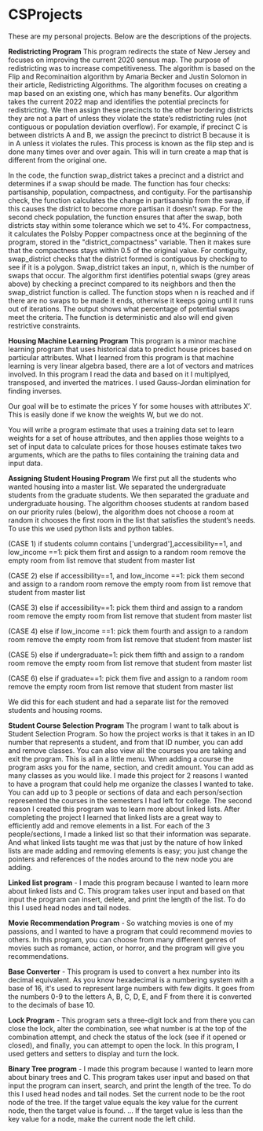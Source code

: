 # CSProjects
These are my personal projects. Below are the descriptions of the projects.

**Redistricting Program**
This program redirects the state of New Jersey and focuses on improving the current 2020 sensus map. The purpose of redistricting was to increase competitiveness. The algorithm is based on the Flip and Recominaition algorithm by Amaria Becker and Justin Solomon in their article, Redistricting Algorithms. The algorithm focuses on creating a map based on an existing one, which has many benefits. Our algorithm takes the current 2022 map and identifies the potential precincts for redistricting. We then assign these precincts to the other bordering districts they are not a part of unless they violate the state’s redistricting rules (not contiguous or population deviation overflow). For example, if precinct C is between districts A and B, we assign the precinct to district B because it is in A unless it violates the rules. This process is known as the flip step and is done many times over and over again. This will in turn create a map that is different from the original one. 

In the code, the function swap_district takes a precinct and a district and determines if a swap should be made. The function has four checks: partisanship, population, compactness, and contiguity. For the partisanship check, the function calculates the change in partisanship from the swap, if this causes the district to become more partisan it doesn't swap. For the second check population, the function ensures that after the swap, both districts stay within some tolerance which we set to 4%. For compactness, it calculates the Polsby Popper compactness once at the beginning of the program, stored in the "district_compactness" variable. Then it makes sure that the compactness stays within 0.5 of the original value. For contiguity, swap_district checks that the district formed is contiguous by checking to see if it is a polygon. Swap_district takes an input, n, which is the number of swaps that occur. The algorithm first identifies potential swaps (grey areas above) by checking a precinct compared to its neighbors and then the swap_district function is called. The function stops when n is reached and if there are no swaps to be made it ends, otherwise it keeps going until it runs out of iterations. The output shows what percentage of potential swaps meet the criteria. The function is deterministic and also will end given restrictive constraints.

**Housing Machine Learning Program**
This program is a minor machine learning program that uses historical data to predict
house prices based on particular attributes. What I learned from this program is that machine learning is very linear algebra based, there are a lot of vectors and matrices involved. In this program I read the data and based on it I multiplyed,  transposed, and inverted the matrices. I used Gauss-Jordan elimination for finding inverses.

Our goal will be to estimate the prices Y for some houses with attributes X′. This is easily done
if we know the weights W, but we do not.

You will write a program estimate that uses a training data set to learn weights for a set of house
attributes, and then applies those weights to a set of input data to calculate prices for those houses estimate takes two arguments, which are the paths to files containing the training data and input
data.




**Assigning Student Housing Program**
We first put all the students who wanted housing into a master list. We separated the undergraduate students from the graduate students. We then separated the graduate and undergraduate housing. The algorithm chooses students at random based on our priority rules (below), the algorithm does not choose a room at random it chooses the first room in the list that satisfies the student’s needs. To use this we used python lists and python tables. 

(CASE 1)
if students column contains ['undergrad'],accessibility==1, and low_income ==1:
    pick them first and assign to a random room
    remove the empty room from list
    remove that student from master list
    
(CASE 2)
else if accessibility==1, and low_income ==1:
    pick them second and assign to a random room
    remove the empty room from list
    remove that student from master list

(CASE 3)
else if accessibility==1:
    pick them third and assign to a random room
    remove the empty room from list
    remove that student from master list

(CASE 4)
else if low_income ==1:
    pick them fourth and assign to a random room
    remove the empty room from list
    remove that student from master list

(CASE 5)
else if undergraduate=1:
    pick them fifth and assign to a random room
    remove the empty room from list
    remove that student from master list

(CASE 6)
else if graduate==1:
    pick them five and assign to a random room
    remove the empty room from list
    remove that student from master list

We did this for each student and had a separate list for the removed students and housing rooms. 





**Student Course Selection Program**
The program I want to talk about is Student Selection Program. So how the project works is that it takes in an ID number that represents a student, and from that ID number, you can add and remove classes. You can also view all the courses you are taking and exit the program. This is all in a little menu. When adding a course the program asks you for the name, section, and credit amount. You can add as many classes as you would like.
 I made this project for 2 reasons I wanted to have a program that could help me organize the classes I wanted to take. You can add up to 3 people or sections of data and each person/section represented the courses in the semesters I had left for college. 
The second reason I created this program was to learn more about linked lists. After completing the project I learned that linked lists are a great way to efficiently add and remove elements in a list. For each of the 3 people/sections, I made a linked list so that their information was separate. And what linked lists taught me was that just by the nature of how linked lists are made adding and removing elements is easy; you just change the pointers and references of the nodes around to the new node you are adding. 

**Linked list program** - I made this program because I wanted to learn more about linked lists and C. This program takes user input and based on that input the program can insert, delete, and print the length of the list. To do this I used head nodes and tail nodes. 


**Movie Recommendation Program** - So watching movies is one of my passions, and I wanted to have a program that could recommend movies to others. In this program, you can choose from many different genres of movies such as romance, action, or horror, and the program will give you recommendations. 

**Base Converter** - This program is used to convert a hex number into its decimal equivalent. As you know hexadecimal is a numbering system with a base of 16, it's used to represent large numbers with few digits. It goes from the numbers 0-9 to the letters A, B, C, D, E, and F from there it is converted to the decimals of base 10.

**Lock Program** - This program sets a three-digit lock and from there you can close the lock, alter the combination, see what number is at the top of the combination attempt, and check the status of the lock (see if it opened or closed), and finally, you can attempt to open the lock. In this program, I used getters and setters to display and turn the lock. 




**Binary Tree program** - I made this program because I wanted to learn more about binary trees and C. This program takes user input and based on that input the program can insert, search, and print the length of the tree. To do this I used head nodes and tail nodes. 
Set the current node to be the root node of the tree.
If the target value equals the key value for the current node, then the target value is found. ...
If the target value is less than the key value for a node, make the current node the left child.

